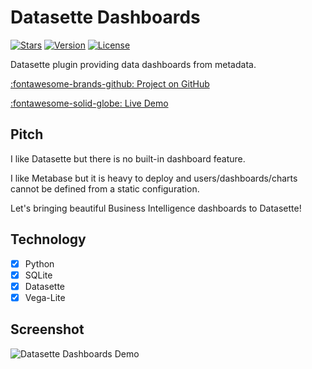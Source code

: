 # Datasette Dashboards

[![Stars](https://img.shields.io/github/stars/rclement/datasette-dashboards)](https://github.com/rclement/datasette-dashboards "Stars")
[![Version](https://img.shields.io/github/tag/rclement/datasette-dashboards.svg)](https://github.com/rclement/datasette-dashboards/releases/latest "Version")
[![License](https://img.shields.io/github/license/rclement/datasette-dashboards)](https://github.com/rclement/datasette-dashboards/blob/master/LICENSE "License")

Datasette plugin providing data dashboards from metadata.

[:fontawesome-brands-github: Project on GitHub][repository]

[:fontawesome-solid-globe: Live Demo][demo]

## Pitch

I like Datasette but there is no built-in dashboard feature.

I like Metabase but it is heavy to deploy and users/dashboards/charts cannot be
defined from a static configuration.

Let's bringing beautiful Business Intelligence dashboards to Datasette!

## Technology

- [x] Python
- [x] SQLite
- [x] Datasette
- [x] Vega-Lite

## Screenshot

![Datasette Dashboards Demo](https://raw.githubusercontent.com/rclement/datasette-dashboards/master/demo/datasette-dashboards-demo.png)

[repository]: https://github.com/rclement/datasette-dashboards "GitHub Repository"
[demo]: https://datasette-dashboards-demo.vercel.app "Live Demo"
